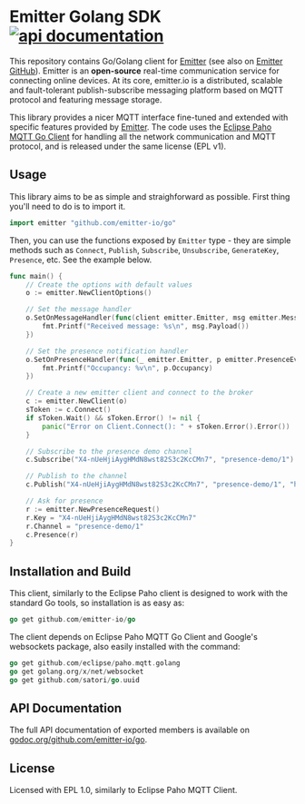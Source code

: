 # Emitter Golang SDK [![api documentation](http://b.repl.ca/v1/api-documentation-green.png)](https://godoc.org/github.com/emitter-io/go)
This repository contains Go/Golang client for [Emitter](https://emitter.io) (see also on [Emitter GitHub](https://github.com/emitter-io/emitter)). Emitter is an **open-source** real-time communication service for connecting online devices. At its core, emitter.io is a distributed, scalable and fault-tolerant publish-subscribe messaging platform based on MQTT protocol and featuring message storage.

This library provides a nicer MQTT interface fine-tuned and extended with specific features provided by [Emitter](https://emitter.io). The code uses the [Eclipse Paho MQTT Go Client](https://github.com/eclipse/paho.mqtt.golang) for handling all the network communication and MQTT protocol, and is released under the same license (EPL v1). 

## Usage

This library aims to be as simple and straighforward as possible. First thing you'll need to do is to import it.

```go
import emitter "github.com/emitter-io/go"
```

Then, you can use the functions exposed by `Emitter` type - they are simple methods such as `Connect`, `Publish`, `Subscribe`, `Unsubscribe`, `GenerateKey`, `Presence`, etc. See the example below.

```go
func main() {
	// Create the options with default values
	o := emitter.NewClientOptions()

	// Set the message handler
	o.SetOnMessageHandler(func(client emitter.Emitter, msg emitter.Message) {
		fmt.Printf("Received message: %s\n", msg.Payload())
	})

	// Set the presence notification handler
	o.SetOnPresenceHandler(func(_ emitter.Emitter, p emitter.PresenceEvent) {
		fmt.Printf("Occupancy: %v\n", p.Occupancy)
	})

	// Create a new emitter client and connect to the broker
	c := emitter.NewClient(o)
	sToken := c.Connect()
	if sToken.Wait() && sToken.Error() != nil {
		panic("Error on Client.Connect(): " + sToken.Error().Error())
	}

	// Subscribe to the presence demo channel
	c.Subscribe("X4-nUeHjiAygHMdN8wst82S3c2KcCMn7", "presence-demo/1")

	// Publish to the channel
	c.Publish("X4-nUeHjiAygHMdN8wst82S3c2KcCMn7", "presence-demo/1", "hello")

	// Ask for presence
	r := emitter.NewPresenceRequest()
	r.Key = "X4-nUeHjiAygHMdN8wst82S3c2KcCMn7"
	r.Channel = "presence-demo/1"
	c.Presence(r)
}
```

## Installation and Build

This client, similarly to the Eclipse Paho client is designed to work with the standard Go tools, so installation is as easy as:

```go
go get github.com/emitter-io/go
```

The client depends on Eclipse Paho MQTT Go Client and Google's websockets package, also easily installed with the command:

```go
go get github.com/eclipse/paho.mqtt.golang
go get golang.org/x/net/websocket
go get github.com/satori/go.uuid
```

## API Documentation

The full API documentation of exported members is available on [godoc.org/github.com/emitter-io/go](https://godoc.org/github.com/emitter-io/go).

## License

Licensed with EPL 1.0, similarly to Eclipse Paho MQTT Client.
